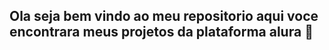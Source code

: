 ## **Ola seja bem vindo ao meu repositorio aqui voce encontrara meus projetos da plataforma alura** 👋


